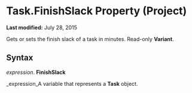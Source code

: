 
# Task.FinishSlack Property (Project)

 **Last modified:** July 28, 2015

Gets or sets the finish slack of a task in minutes. Read-only  **Variant**.

## Syntax

 _expression_. **FinishSlack**

 _expression_A variable that represents a  **Task** object.

